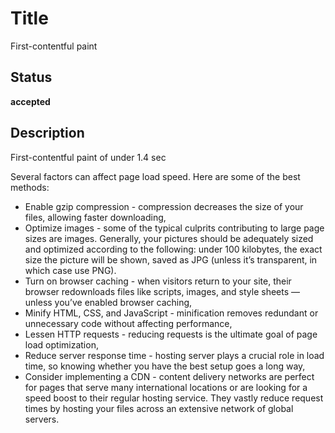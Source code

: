 # Title

First-contentful paint

## Status

**accepted**

## Description

First-contentful paint of under 1.4 sec

Several factors can affect page load speed. Here are some of the best methods:  
* Enable gzip compression - compression decreases the size of your files, allowing faster downloading,
* Optimize images - some of the typical culprits contributing to large page sizes are images. Generally, your pictures should be adequately sized and optimized according to the following: under 100 kilobytes, the exact size the picture will be shown, saved as JPG (unless it’s transparent, in which case use PNG).
* Turn on browser caching - when visitors return to your site, their browser redownloads files like scripts, images, and style sheets — unless you’ve enabled browser caching,
* Minify HTML, CSS, and JavaScript - minification removes redundant or unnecessary code without affecting performance,
* Lessen HTTP requests - reducing requests is the ultimate goal of page load optimization,
* Reduce server response time - hosting server plays a crucial role in load time, so knowing whether you have the best setup goes a long way,
* Consider implementing a CDN - content delivery networks are perfect for pages that serve many international locations or are looking for a speed boost to their regular hosting service. They vastly reduce request times by hosting your files across an extensive network of global servers.  
